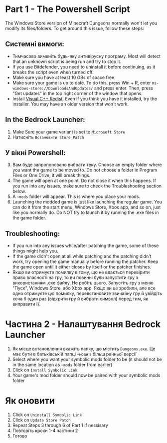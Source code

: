﻿# Part 1 - The Powershell Script
The Windows Store version of Minecraft Dungeons normally won't let you modify its files/folders. To get around this issue, follow these steps:

## Системні вимоги:
- Тимчасово вимкніть будь-яку антивірусну програму. Most will detect that an unknown script is being run and try to stop it.
- If you use Bitdefender, you need to uninstall it before continuing, as it breaks the script even when turned off.
- Make sure you have at least 10 GBs of space free.
- Make sure your game is up to date. To do this, press Win + R, enter `ms-windows-store://DownloadsAndUpdates/` and press enter. Then, press "Get updates" in the top right corner of the window that opens.
- Install [Visual C++ Redist](https://aka.ms/vs/16/release/vc_redist.x64.exe). Even if you think you have it installed, try the installer. You may have an older version that won't work.

## In the Bedrock Launcher:
1. Make Sure your game variant is set to `Microsoft Store`
3. Натисніть `Встановити Store Patch`

## У вікні Powershell:

3. Вам буде запропоновано вибрати теку. Choose an empty folder where you want the game to be moved to. Do not choose a folder in Program Files or One Drive, it will break things.
4. The game will open at one point. Do not close it when this happens. If you run into any issues, make sure to check the Troubleshooting section below.
5. A `~mods` folder will appear. This is where you place your mods.
7. Launching the modded game is just like launching the regular game. You can do it from the start menu, Windows Store, Xbox app, and so on, just like you normally do. Do NOT try to launch it by running the .exe files in the game folder.

## Troubleshooting:
- If you run into any issues while/after patching the game, some of these things might help you.
- If the game didn't open at all while patching and the patching didn't work, try opening the game manually before running the patcher. Keep the game open until it either closes by itself or the patcher finishes.
- Якщо ви отримуєте помилку в тому, що не вдається перевірити право власності на гру, то ви повинні були запустити гру з використанням .exe файлу. Не робіть цього. Запустіть гру з меню "Пуск", Windows Store, або Xbox app. Якщо ви це зробили, але все одно отримуєте цю помилку, перевстановите звичайну гру й увійдіть хоча б один раз (відкрити гру й вибрати символ) перед тим, як виправити її.

# Частина 2 - Налаштування Bedrock Launcher
1. Як місце встановлення вкажіть папку, що містить `Dungeons.exe`. Це має бути в батьківській папці `~моди` з більш ранньої версії
2. Select where you want your symbolic mods folder to be (it should not be in the same location as `~mods` folder from earlier)
3. Click on `Install Symbolic Link`
4. Your game's mod folder should now be paired with your symbolic mods folder

# Як оновити
1. Click on `Uninstall Symbolic Link`
2. Click on `Update Store Patch`
3. Repeat Steps 3 through 6 of Part 1 if nessisary
4. Повторіть кроки 1-4 частини 2
5. Готово



